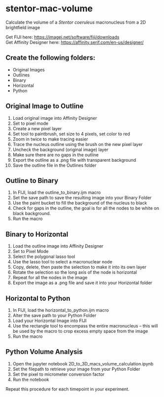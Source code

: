 # stentor-mac-volume
Calculate the volume of a *Stentor coeruleus* macronucleus from a 2D brightfield image

Get FIJI here: https://imagej.net/software/fiji/downloads <br>
Get Affinity Designer here: https://affinity.serif.com/en-us/designer/

## Create the following folders:
* Original Images
*	Outlines
* Binary
* Horizontal
* Python

## Original Image to Outline
1.	Load original image into Affinity Designer
2.	Set to pixel mode
3.	Create a new pixel layer
4.	Set tool to paintbrush, set size to 4 pixels, set color to red
5.	Zoom in twice to make tracing easier
6.	Trace the nucleus outline using the brush on the new pixel layer
7.	Uncheck the background (original image) layer
8.	Make sure there are no gaps in the outline
9.	Export the outline as a .png file with transparent background
10.	Save the outline file in the Outlines folder

## Outline to Binary
1.	In FIJI, load the outline_to_binary.ijm macro
2.	Set the save path to save the resulting image into your Binary Folder
3.	Use the paint bucket to fill the background of the nucleus to black
4.	Check for gaps in the outline, the goal is for all the nodes to be white on black background.
5.	Run the macro

## Binary to Horizontal
1.	Load the outline image into Affinity Designer
2.	Set to Pixel Mode
3.	Select the polygonal lasso tool
4.	Use the lasso tool to select a macronuclear node
5.	Copy, delete, then paste the selection to make it into its own layer
6.	Rotate the selection so the long axis of the node is horizontal
7.	Repeat for all the nodes in the image
8.	Export the image as a .png file and save it into your Horizontal folder

## Horizontal to Python
1.	In FIJI, load the horizontal_to_python.ijm macro
2.	Alter the save path to your Python Folder
3.	Load your Horizontal Image into FIJI
4.	Use the rectangle tool to encompass the entire macronucleus – this will be used by the macro to crop excess empty space from the image 
5.	Run the macro

## Python Volume Analysis
1.	Open the jupyter notebook 2D_to_3D_macs_volume_calculation.ipynb
2.	Set the filepath to retrieve your image from your Python Folder
3.	Set the pixel to micrometer conversion factor
4.	Run the notebook

Repeat this procedure for each timepoint in your experiment.

